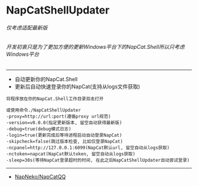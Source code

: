 # NapCatShellUpdater

###### 仅考虑适配最新版
###### 开发初衷只是为了更加方便的更新Windows平台下的NapCat.Shell所以只考虑Windows平台

---

* 自动更新你的NapCat.Shell
* 更新后自动快速登录你的NapCat(支持从logs文件获取)

```
将程序放在你的NapCat.Shell工作目录双击打开

或使用命令./NapCatShellUpdater
-proxy=http://url:port(遵循proxy url规范)
-version=v0.0.0(指定更新版本, 留空自动获得最新版)
-debug=true(debug模式日志)
-login=true(更新完成后等待进程启动自动登录NapCat)
-skipcheck=false(跳过版本检查, 比如仅登录NapCat)
-ncpanel=http://127.0.0.1:6099(NapCat默认url, 留空自动从logs获取)
-nctoken=napcat(NapCat默认token, 留空自动从logs获取)
-sleep=30s(等待NapCat登录超时的时间, 在此之后NapCatShellUpdater自动尝试登录)
```

---

 - [NapNeko/NapCatQQ](https://github.com/NapNeko/NapCatQQ)